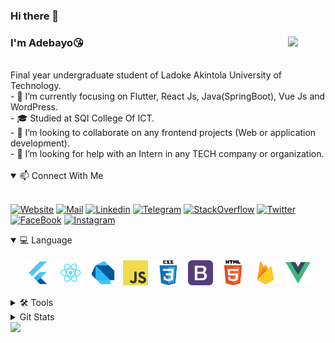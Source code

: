 ### Hi there  👋 

### I'm Adebayo😘 <img align="right" src="https://media.giphy.com/media/xUPGGDNsLvqsBOhuU0/giphy.gif" width="60">
<br/>
Final year undergraduate student of Ladoke Akintola University of Technology. <br/>
- 🎯 I’m currently focusing on Flutter, React Js, Java(SpringBoot), Vue Js and WordPress. <br/>
- 🎓 Studied at SQI College Of ICT. <br/>
- 👯 I’m looking to collaborate on any frontend projects (Web or application development).<br/>
- 🤔 I’m looking for help with an Intern in any TECH company or organization.
<br/>
<br/>

<details open>
<summary> 
📫 Connect With Me  
</summary>
<br>

[![Website](https://img.shields.io/badge/-Website-grey?style=for-the-badge&logo=google-chrome&logoColor=white)](https://github.com/adebayoAdesina)
[![Mail](https://img.shields.io/badge/-Mail-D14836?style=for-the-badge&logo=Gmail&logoColor=white)](mailto:adebayoadesina789@gmail.com)
[![Linkedin](https://img.shields.io/badge/-LinkedIn-blue?style=for-the-badge&logo=Linkedin&logoColor=white)](https://www.linkedin.com/in/adebayo-adesina-547491206/)
[![Telegram](https://img.shields.io/badge/-Telegram-26A5E4?style=for-the-badge&logo=Telegram&logoColor=white)](https://t.me/.....)
[![StackOverflow](https://img.shields.io/badge/Stack_Overflow-FE7A16?style=for-the-badge&logo=stack-overflow&logoColor=white)](https://stackoverflow.com/users/17396574/adebayo-adesina)
[![Twitter](https://img.shields.io/badge/Twitter-1DA1F2?style=for-the-badge&logo=twitter&logoColor=white)](https://twitter.com/adesin18)
[![FaceBook](https://img.shields.io/badge/Facebook-1877F2?style=for-the-badge&logo=facebook&logoColor=white)](https://www.facebook.com/ade.12345678910/)
[![Instagram](https://img.shields.io/badge/Instagram-E4405F?style=for-the-badge&logo=instagram&logoColor=white)](https://www.instagram.com/adebayoadesina789/)

</details>


<!--
## - 📫 How to reach me: ... <br>
      <p align="center">
        <a href="" target="_blank" rel="noopener noreferrer"> <img src="https://raw.githubusercontent.com/iconic/open-iconic/master/svg/globe.svg" alt="Python" height="40" style="vertical-align:top; margin:4px"> </a>
        <a href="https://www.linkedin.com/in/adebayo-adesina-547491206/" target="_blank" rel="noopener noreferrer"> <img src="https://cdn.jsdelivr.net/npm/simple-icons@v3/icons/linkedin.svg" alt="Python" height="40" style="vertical-align:top; margin:4px"></a>
        <a href="mailto:adebayoadesina789@gmail.com"> <img src="https://cdn.jsdelivr.net/npm/simple-icons@v3/icons/gmail.svg" alt="Python" height="40" style="vertical-align:top; margin:4px"></a>
      </p>
-->

<details open>
<summary> 
💻 Language
</summary>
  <p align="center">
      <img src="https://raw.githubusercontent.com/github/explore/80688e429a7d4ef2fca1e82350fe8e3517d3494d/topics/flutter/flutter.png" alt="flutter" height="40" style="vertical-align:top; margin:4px">
      <img src="https://raw.githubusercontent.com/github/explore/80688e429a7d4ef2fca1e82350fe8e3517d3494d/topics/react/react.png" alt="react" height="40" style="vertical-align:top; margin:4px">
      <img src="https://raw.githubusercontent.com/github/explore/80688e429a7d4ef2fca1e82350fe8e3517d3494d/topics/dart/dart.png" alt="dart" height="40" style="vertical-align:top; margin:4px">
      <img src="https://raw.githubusercontent.com/github/explore/80688e429a7d4ef2fca1e82350fe8e3517d3494d/topics/javascript/javascript.png" alt="Javascript" height="40" style="vertical-align:top; margin:4px">
      <img src="https://raw.githubusercontent.com/github/explore/80688e429a7d4ef2fca1e82350fe8e3517d3494d/topics/css/css.png" alt="css" height="40" style="vertical-align:top; margin:4px">
      <img src="https://raw.githubusercontent.com/github/explore/80688e429a7d4ef2fca1e82350fe8e3517d3494d/topics/bootstrap/bootstrap.png" alt="bootstrap" height="40" style="vertical-align:top; margin:4px">
      <img src="https://raw.githubusercontent.com/github/explore/80688e429a7d4ef2fca1e82350fe8e3517d3494d/topics/html/html.png" alt="html" height="40" style="vertical-align:top; margin:4px">
      <img src="https://raw.githubusercontent.com/github/explore/80688e429a7d4ef2fca1e82350fe8e3517d3494d/topics/firebase/firebase.png" alt="firebase" height="40" style="vertical-align:top; margin:4px">
      <img src="https://raw.githubusercontent.com/github/explore/80688e429a7d4ef2fca1e82350fe8e3517d3494d/topics/vue/vue.png" alt="vue" height="40" style="vertical-align:top; margin:4px">
  </p>
</details>

<details close>
<summary> 
🛠 Tools
</summary>

![VSCode](https://img.shields.io/badge/Visual_Studio_Code-0078D4?style=for-the-badge&logo=visual%20studio%20code&logoColor=white) 
![IntelliJ](https://img.shields.io/badge/IntelliJ_IDEA-000000.svg?style=for-the-badge&logo=intellij-idea&logoColor=white)
<img src="https://cdn.worldvectorlogo.com/logos/github-icon-1.svg" width="50"/>
![Edge](https://img.shields.io/badge/Microsoft_Edge-0078D7?style=for-the-badge&logo=Microsoft-edge&logoColor=white)
</details>
      
<details close>
<summary>
Git Stats
</summary>
      <br>
      
![Anurag's GitHub stats](https://github-readme-stats.vercel.app/api?username=adebayoAdesina&show_icons=true&theme=tokyonight) 
 <br>
![Top Langs](https://github-readme-stats.vercel.app/api/top-langs/?username=adebayoAdesina&theme=tokyonight&layout=compact)
</details>

<img src="https://img.shields.io/badge/-contributions_welcome-brightgreen.svg" />

